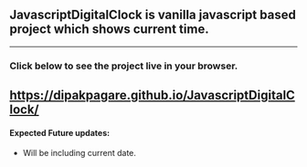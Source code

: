 ## JavascriptDigitalClock is vanilla javascript based project which shows current time.
---
### Click below to see the project live in your browser.
https://dipakpagare.github.io/JavascriptDigitalClock/
---
#### Expected Future updates:
+ Will be including current date.

<style>H1{color:Blue;}Have a nice day!</style>
